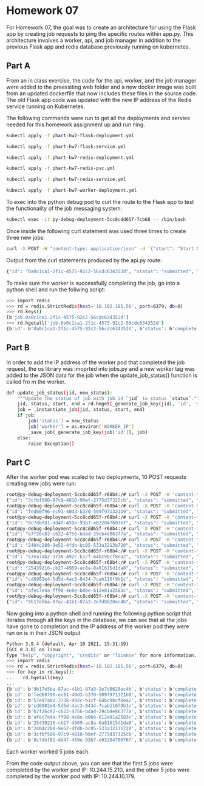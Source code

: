 # Homework 07

For Homework 07, the goal was to create an architecture for using the Flask app by creating job requests to ping the specific routes within app.py. This architecture involves a worker, api, and job manager in addition to the previous Flask app and redis database previously running on kubernetes.

## Part A

From an in class exercise, the code for the api, worker, and the job manager were added to the preexsiting web folder and a new docker image was built from an updated dockerfile that now includes these files in the source code. The old Flask app code was updated with the new IP address of the Redis service running on Kubernetes.

The following commands were run to get all the deployments and servies needed for this homework assignment up and run
ning.

```bash
kubectl apply -f phart-hw7-flask-deployment.yml
```
```bash
kubectl apply -f phart-hw7-flask-service.yml
```
```bash
kubectl apply -f phart-hw7-redis-deployment.yml
```
```bash
kubectl apply -f phart-hw7-redis-pvc.yml
```
```bash
kubectl apply -f phart-hw7-redis-service.yml
```
```bash
kubectl apply -f phart-hw7-worker-deployment.yml
```

To exec into the python debug pod to curl the route to the Flask app to test the functionality of the job messaging system:

```bash
kubectl exec -it py-debug-deployment-5cc8cdd65f-7cb68 -- /bin/bash
```

Once inside the following curl statement was used three times to create three new jobs:
```bash
curl -X POST -H "content-type: application/json" -d '{"start": "Start Now", "end":"End Now"}' 10.109.147.196:5000/jobs
```

Output from the curl statements produced by the api.py route:
```bash
{"id": "0a0c1ca1-2f1c-4575-92c2-56cdc634352d", "status": "submitted", "start": "Start Now", "end": "End Now"}
```

To make sure the worker is successfully completing the job, go into a python shell and run the follwing script:
```bash
>>> import redis
>>> rd = redis.StrictRedis(host='10.102.185.56', port=6379, db=0)
>>> rd.keys()
[b'job.0a0c1ca1-2f1c-4575-92c2-56cdc634352d']
>>> rd.hgetall('job.0a0c1ca1-2f1c-4575-92c2-56cdc634352d')
{b'id': b'0a0c1ca1-2f1c-4575-92c2-56cdc634352d', b'status': b'complete', b'start': b'Start Now', b'end': b'End Now'}
```

## Part B

In order to add the IP address of the worker pod that completed the job request, the os library was imoprted into jobs.py and a new worker tag was added to the JSON data for the job when the update\_job\_status() function is called fro m the worker.

```bash
def update_job_status(jid, new_status):
    """Update the status of job with job id `jid` to status `status`."""
    jid, status, start, end = rd.hmget(_generate_job_key(jid), 'id', 'status', 'start', 'end')
    job = _instantiate_job(jid, status, start, end)
    if job:
        job['status'] = new_status
        job['worker'] = os.environ['WORKER_IP']
        _save_job(_generate_job_key(job['id']), job)
    else:
        raise Exception()
```

## Part C

After the worker pod was scaled to two deployments, 10 POST requests creating new jobs were run:

```bash
root@py-debug-deployment-5cc8cdd65f-r68b4:/# curl -X POST -H "content-type: application/json" -d '{"start": "Start Now", "end":"End Now"}' 10.109.147.196:5000/jobs
{"id": "3cfbf506-97c9-4810-90ef-2775d37325cb", "status": "submitted", "start": "Start Now", "end": "End Now"}
root@py-debug-deployment-5cc8cdd65f-r68b4:/# curl -X POST -H "content-type: application/json" -d '{"start": "Start Now", "end":"End Now"}' 10.109.147.196:5000/jobs
{"id": "fed60f96-ec91-40d3-b370-509f971321b9", "status": "submitted", "start": "Start Now", "end": "End Now"}
root@py-debug-deployment-5cc8cdd65f-r68b4:/# curl -X POST -H "content-type: application/json" -d '{"start": "Start Now", "end":"End Now"}' 10.109.147.196:5000/jobs
{"id": "8c7dbf81-dd4f-459e-93b7-e0320476076f", "status": "submitted", "start": "Start Now", "end": "End Now"}
root@py-debug-deployment-5cc8cdd65f-r68b4:/# curl -X POST -H "content-type: application/json" -d '{"start": "Start Now", "end":"End Now"}' 10.109.147.196:5000/jobs
{"id": "b7f26c82-c622-4756-bdad-29cb4e86377a", "status": "submitted", "start": "Start Now", "end": "End Now"}
root@py-debug-deployment-5cc8cdd65f-r68b4:/# curl -X POST -H "content-type: application/json" -d '{"start": "Start Now", "end":"End Now"}' 10.109.147.196:5000/jobs
{"id": "2404c288-9e52-4fdb-bc05-533a3213b720", "status": "submitted", "start": "Start Now", "end": "End Now"}
root@py-debug-deployment-5cc8cdd65f-r68b4:/# curl -X POST -H "content-type: application/json" -d '{"start": "Start Now", "end":"End Now"}' 10.109.147.196:5000/jobs
{"id": "57e47ab2-3738-492c-b1cf-64bc9bcf8ea2", "status": "submitted", "start": "Start Now", "end": "End Now"}
root@py-debug-deployment-5cc8cdd65f-r68b4:/# curl -X POST -H "content-type: application/json" -d '{"start": "Start Now", "end":"End Now"}' 10.109.147.196:5000/jobs
{"id": "25439216-cb27-4969-ac8a-8a81615d1da8", "status": "submitted", "start": "Start Now", "end": "End Now"}
root@py-debug-deployment-5cc8cdd65f-r68b4:/# curl -X POST -H "content-type: application/json" -d '{"start": "Start Now", "end":"End Now"}' 10.109.147.196:5000/jobs
{"id": "cd6982e4-5d5d-4ac3-8434-7cab116f9b1c", "status": "submitted", "start": "Start Now", "end": "End Now"}
root@py-debug-deployment-5cc8cdd65f-r68b4:/# curl -X POST -H "content-type: application/json" -d '{"start": "Start Now", "end": "End Now"}' 10.109.147.196:5000/jobs
{"id": "afec7e4a-ff98-4e8e-b06e-612e01a2583c", "status": "submitted", "start": "Start Now", "end": "End Now"}
root@py-debug-deployment-5cc8cdd65f-r68b4:/# curl -X POST -H "content-type: application/json" -d '{"start": "Start Now", "end":"End Now"}' 10.109.147.196:5000/jobs
{"id": "9b17e5ba-87ac-41b1-87a3-2e7d8628ec4b", "status": "submitted", "start": "Start Now", "end": "End Now"}
```

Now going into a python shell and running the following python script that iterates through all the keys in the database, we can see that all the jobs have gone to completion and the IP address of the worker pod they were run on is in their JSON output

```bash
Python 3.9.4 (default, Apr 10 2021, 15:31:19)
[GCC 8.3.0] on linux
Type "help", "copyright", "credits" or "license" for more information.
>>> import redis
>>> rd = redis.StrictRedis(host='10.102.185.56', port=6379, db=0)
>>> for key in rd.keys():
...   rd.hgetall(key)
...
{b'id': b'9b17e5ba-87ac-41b1-87a3-2e7d8628ec4b', b'status': b'complete', b'start': b'Start Now', b'end': b'End Now', b'worker': b'10.244.15.210'}
{b'id': b'fed60f96-ec91-40d3-b370-509f971321b9', b'status': b'complete', b'start': b'Start Now', b'end': b'End Now', b'worker': b'10.244.15.210'}
{b'id': b'57e47ab2-3738-492c-b1cf-64bc9bcf8ea2', b'status': b'complete', b'start': b'Start Now', b'end': b'End Now', b'worker': b'10.244.15.210'}
{b'id': b'cd6982e4-5d5d-4ac3-8434-7cab116f9b1c', b'status': b'complete', b'start': b'Start Now', b'end': b'End Now', b'worker': b'10.244.15.210'}
{b'id': b'b7f26c82-c622-4756-bdad-29cb4e86377a', b'status': b'complete', b'start': b'Start Now', b'end': b'End Now', b'worker': b'10.244.15.210'}
{b'id': b'afec7e4a-ff98-4e8e-b06e-612e01a2583c', b'status': b'complete', b'start': b'Start Now', b'end': b'End Now', b'worker': b'10.244.10.179'}
{b'id': b'25439216-cb27-4969-ac8a-8a81615d1da8', b'status': b'complete', b'start': b'Start Now', b'end': b'End Now', b'worker': b'10.244.10.179'}
{b'id': b'2404c288-9e52-4fdb-bc05-533a3213b720', b'status': b'complete', b'start': b'Start Now', b'end': b'End Now', b'worker': b'10.244.10.179'}
{b'id': b'3cfbf506-97c9-4810-90ef-2775d37325cb', b'status': b'complete', b'start': b'Start Now', b'end': b'End Now', b'worker': b'10.244.10.179'}
{b'id': b'8c7dbf81-dd4f-459e-93b7-e0320476076f', b'status': b'complete', b'start': b'Start Now', b'end': b'End Now', b'worker': b'10.244.10.179'}
```

Each worker worked 5 jobs each.

From the code output above, you can see that the first 5 jobs were completed by the worker pod IP: 10.244.15.210, and the other 5 jobs were completed by the worker pod with IP: 10.244.10.179.

 

